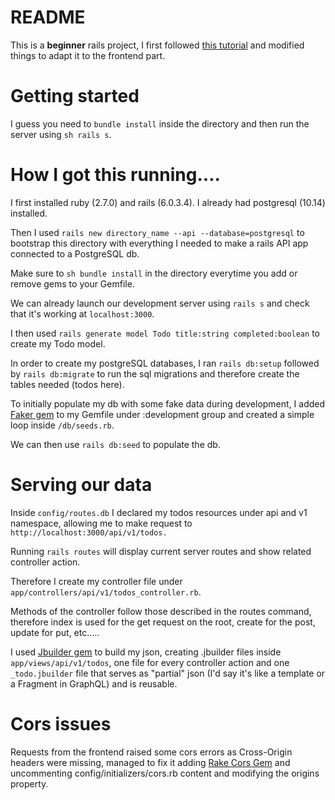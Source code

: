 # README

This is a **beginner** rails project, I first followed [this tutorial](https://www.youtube.com/watch?v=QojnRc7SS9o) and modified things to adapt it to the frontend part.

# Getting started

I guess you need to `bundle install` inside the directory and then run the server using `sh rails s`.



# How I got this running....

I first installed ruby (2.7.0) and rails (6.0.3.4).
I already had postgresql (10.14) installed.

Then I used `rails new directory_name --api --database=postgresql` to bootstrap this directory with everything I needed to make a rails API app connected to a PostgreSQL db.

Make sure to `sh bundle install` in the directory everytime you add or remove gems to your Gemfile.

We can already launch our development server using `rails s` and check that it's working at `localhost:3000`.

I then used `rails generate model Todo title:string completed:boolean` to create my Todo model.

In order to create my postgreSQL databases, I ran `rails db:setup` followed by `rails db:migrate` to run the sql migrations and therefore create the tables needed (todos here).

To initially populate my db with some fake data during development, I added [Faker gem](https://github.com/faker-ruby/faker) to my Gemfile under :development group and created a simple loop inside `/db/seeds.rb`.

We can then use `rails db:seed` to populate the db.

# Serving our data

Inside `config/routes.db` I declared my todos resources under api and v1 namespace, allowing me to make request to `http://localhost:3000/api/v1/todos.`

Running `rails routes` will display current server routes and show related controller action.

Therefore I create my controller file under `app/controllers/api/v1/todos_controller.rb`.

Methods of the controller follow those described in the routes command, therefore index is used for the get request on the root, create for the post, update for put, etc.....

I used [Jbuilder gem](https://github.com/rails/jbuilder) to build my json, creating .jbuilder files inside `app/views/api/v1/todos`, one file for every controller action and one `_todo.jbuilder` file that serves as "partial" json (I'd say it's like a template or a Fragment in GraphQL) and is reusable.

# Cors issues

Requests from the frontend raised some cors errors as Cross-Origin headers were missing, managed to fix it adding [Rake Cors Gem](https://github.com/cyu/rack-cors) and uncommenting config/initializers/cors.rb content and modifying the origins property.
